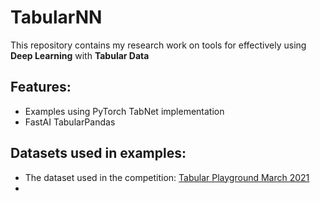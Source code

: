 # TabularNN
This repository contains my research work on tools for effectively using **Deep Learning** with **Tabular Data**

## Features:
* Examples using PyTorch TabNet implementation
* FastAI TabularPandas

## Datasets used in examples:
* The dataset used in the competition: [Tabular Playground March 2021](https://www.kaggle.com/c/tabular-playground-series-mar-2021)
*

